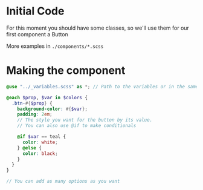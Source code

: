 # Initial Code

For this moment you should have some classes, so we'll use them for our first component a Button

More examples in `./components/*.scss`

# Making the component

```scss
@use "../_variables.scss" as *; // Path to the variables or in the same file

@each $prop, $var in $colors {
  .btn-#{$prop} {
    background-color: #{$var};
    padding: 2em;
    // The style you want for the button by its value.
    // You can also use @if to make conditionals

    @if $var == teal {
      color: white;
    } @else {
      color: black;
    }
  }
}

// You can add as many options as you want
```
